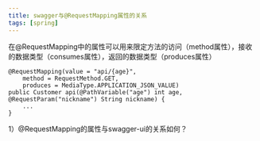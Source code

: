 ```yaml
---
title: swagger与@RequestMapping属性的关系
tags: [spring]
---
```


在@RequestMapping中的属性可以用来限定方法的访问（method属性），接收的数据类型（consumes属性），返回的数据类型（produces属性）

```
@RequestMapping(value = "api/{age}", 
    method = RequestMethod.GET, 
    produces = MediaType.APPLICATION_JSON_VALUE)
public Customer api(@PathVariable("age") int age, @RequestParam("nickname") String nickname) {
    ...
}
```

1）@RequestMapping的属性与swagger-ui的关系如何？